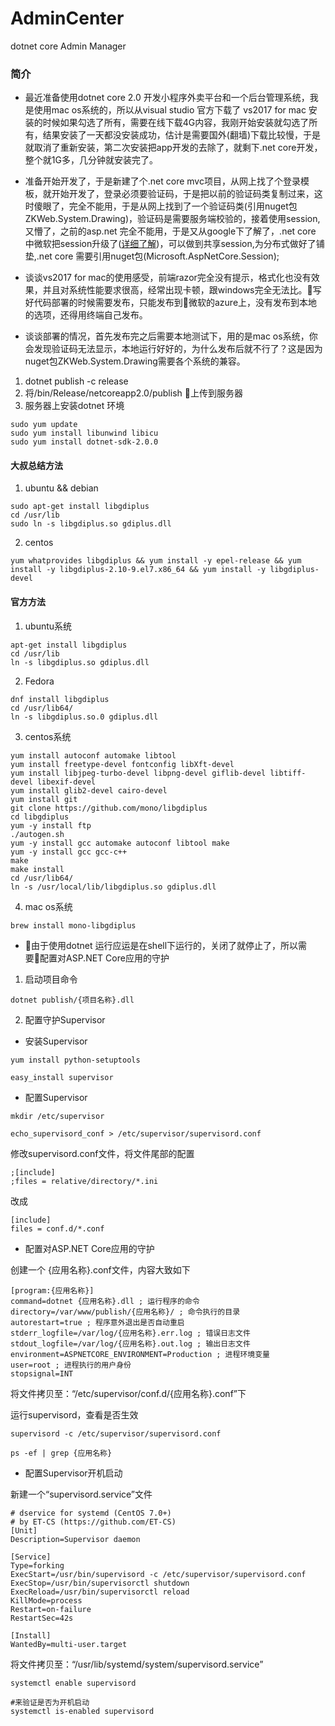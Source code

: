 # AdminCenter

dotnet core Admin Manager

### 简介
- 最近准备使用dotnet core 2.0 开发小程序外卖平台和一个后台管理系统，我是使用mac os系统的，所以从visual studio 官方下载了 vs2017 for mac 安装的时候如果勾选了所有，需要在线下载4G内容，我刚开始安装就勾选了所有，结果安装了一天都没安装成功，估计是需要国外(翻墙)下载比较慢，于是就取消了重新安装，第二次安装把app开发的去除了，就剩下.net core开发，整个就1G多，几分钟就安装完了。

- 准备开始开发了，于是新建了个.net core mvc项目，从网上找了个登录模板，就开始开发了，登录必须要验证码，于是把以前的验证码类复制过来，这时傻眼了，完全不能用，于是从网上找到了一个验证码类(引用nuget包ZKWeb.System.Drawing)，验证码是需要服务端校验的，接着使用session,又懵了，之前的asp.net 完全不能用，于是又从google下了解了，.net core 中微软把session升级了([详细了解](http://blog.csdn.net/slowlifes/article/details/71077730))，可以做到共享session,为分布式做好了铺垫,.net core 需要引用nuget包(Microsoft.AspNetCore.Session);

- 谈谈vs2017 for mac的使用感受，前端razor完全没有提示，格式化也没有效果，并且对系统性能要求很高，经常出现卡顿，跟windows完全无法比。写好代码部署的时候需要发布，只能发布到微软的azure上，没有发布到本地的选项，还得用终端自己发布。

- 谈谈部署的情况，首先发布完之后需要本地测试下，用的是mac os系统，你会发现验证码无法显示，本地运行好好的，为什么发布后就不行了？这是因为nuget包ZKWeb.System.Drawing需要各个系统的兼容。

1. dotnet publish -c release
2. 将/bin/Release/netcoreapp2.0/publish 上传到服务器
3. 服务器上安装dotnet 环境

```
sudo yum update
sudo yum install libunwind libicu
sudo yum install dotnet-sdk-2.0.0
```

#### 大叔总结方法

1. ubuntu && debian

```
sudo apt-get install libgdiplus
cd /usr/lib
sudo ln -s libgdiplus.so gdiplus.dll
```

2. centos

```
yum whatprovides libgdiplus && yum install -y epel-release && yum install -y libgdiplus-2.10-9.el7.x86_64 && yum install -y libgdiplus-devel
```

#### 官方方法

1. ubuntu系统

```
apt-get install libgdiplus
cd /usr/lib
ln -s libgdiplus.so gdiplus.dll
```

2. Fedora

```
dnf install libgdiplus
cd /usr/lib64/
ln -s libgdiplus.so.0 gdiplus.dll
```

3. centos系统

```
yum install autoconf automake libtool
yum install freetype-devel fontconfig libXft-devel
yum install libjpeg-turbo-devel libpng-devel giflib-devel libtiff-devel libexif-devel
yum install glib2-devel cairo-devel
yum install git
git clone https://github.com/mono/libgdiplus
cd libgdiplus
yum -y install ftp
./autogen.sh
yum -y install gcc automake autoconf libtool make
yum -y install gcc gcc-c++
make
make install
cd /usr/lib64/
ln -s /usr/local/lib/libgdiplus.so gdiplus.dll
```

4. mac os系统

```
brew install mono-libgdiplus
```

- 由于使用dotnet 运行应运是在shell下运行的，关闭了就停止了，所以需要配置对ASP.NET Core应用的守护

1. 启动项目命令

```
dotnet publish/{项目名称}.dll
```

2. 配置守护Supervisor

- 安装Supervisor

```
yum install python-setuptools

easy_install supervisor
```

- 配置Supervisor

```
mkdir /etc/supervisor

echo_supervisord_conf > /etc/supervisor/supervisord.conf
```

修改supervisord.conf文件，将文件尾部的配置

```
;[include]
;files = relative/directory/*.ini
```

改成

```
[include]
files = conf.d/*.conf
```

- 配置对ASP.NET Core应用的守护

创建一个 {应用名称}.conf文件，内容大致如下

```
[program:{应用名称}]
command=dotnet {应用名称}.dll ; 运行程序的命令
directory=/var/www/publish/{应用名称}/ ; 命令执行的目录
autorestart=true ; 程序意外退出是否自动重启
stderr_logfile=/var/log/{应用名称}.err.log ; 错误日志文件
stdout_logfile=/var/log/{应用名称}.out.log ; 输出日志文件
environment=ASPNETCORE_ENVIRONMENT=Production ; 进程环境变量
user=root ; 进程执行的用户身份
stopsignal=INT
```

将文件拷贝至：“/etc/supervisor/conf.d/{应用名称}.conf”下

运行supervisord，查看是否生效

```
supervisord -c /etc/supervisor/supervisord.conf

ps -ef | grep {应用名称}
```

- 配置Supervisor开机启动

新建一个“supervisord.service”文件

```
# dservice for systemd (CentOS 7.0+)
# by ET-CS (https://github.com/ET-CS)
[Unit]
Description=Supervisor daemon

[Service]
Type=forking
ExecStart=/usr/bin/supervisord -c /etc/supervisor/supervisord.conf
ExecStop=/usr/bin/supervisorctl shutdown
ExecReload=/usr/bin/supervisorctl reload
KillMode=process
Restart=on-failure
RestartSec=42s

[Install]
WantedBy=multi-user.target
```

将文件拷贝至：“/usr/lib/systemd/system/supervisord.service”

```
systemctl enable supervisord

#来验证是否为开机启动
systemctl is-enabled supervisord
```